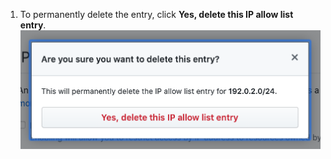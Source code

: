 1. To permanently delete the entry, click **Yes, delete this IP allow list entry**. ![Permanently delete IP allow list entry button](/assets/images/help/security/perm-delete-allowlist-entry-button.png)
